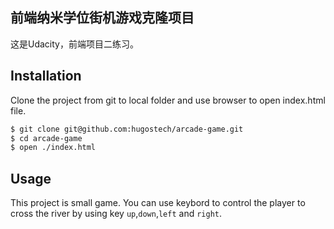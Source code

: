 ## 前端纳米学位街机游戏克隆项目
这是Udacity，前端项目二练习。

Installation
------------
Clone the project from git to local folder and use browser to open index.html file.
```bash
$ git clone git@github.com:hugostech/arcade-game.git
$ cd arcade-game
$ open ./index.html
```

Usage
-----
This project is small game. You can use keybord to control the player to cross the river by using key `up`,`down`,`left` and `right`.
